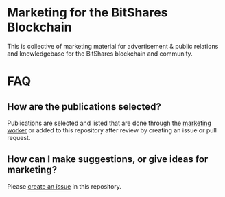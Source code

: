 # Marketing for the BitShares Blockchain

This is collective of marketing material for advertisement & public relations and knowledgebase for the BitShares blockchain and community.

# FAQ

## How are the publications selected?

Publications are selected and listed that are done through the [marketing worker](https://www.bitshares.foundation/workers/2019-02-marketing-interviews-articles-and-visibility) or added to this repository after review by creating an issue or pull request.

## How can I make suggestions, or give ideas for marketing?

Please [create an issue](https://github.com/bitshares/marketing/issues/new) in this repository.
